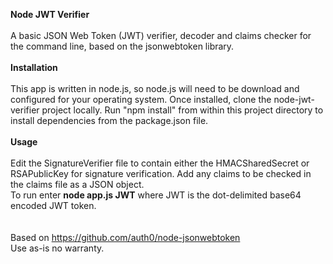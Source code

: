 <b>Node JWT Verifier</b>
</br>
</br>
A basic JSON Web Token (JWT) verifier, decoder and claims checker for the command line, based on the jsonwebtoken library.
<br/>
<br/>
<b>Installation</b>
<br/>
<br/>
This app is written in node.js, so node.js will need to be download and configured for your operating system. Once installed, clone 
the node-jwt-verifier project locally. Run "npm install" from within this project directory to install dependencies
 from the package.json file.
<br/>
<br/>
<b>Usage</b>
<br/>
<br/>
Edit the SignatureVerifier file to contain either the HMACSharedSecret or RSAPublicKey for signature verification.  Add any claims to be checked in the claims file as a JSON object.
<br/>
To run enter <b>node app.js JWT</b> where JWT is the dot-delimited base64 encoded JWT token.
<br/>
<br/>
<br/>
Based on https://github.com/auth0/node-jsonwebtoken
<br/>
Use as-is no warranty.
